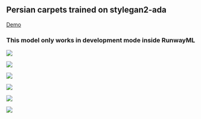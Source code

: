 ## Persian carpets trained on stylegan2-ada

[Demo](https://youtu.be/7Tp8Kn_JHvI)

### This model only works in development mode inside RunwayML

![](https://runway-model-images.s3.amazonaws.com/50b266ae-0b32-423e-b5cd-c28cb226c3c4.jpeg)

![](https://runway-model-images.s3.amazonaws.com/40816818-b246-4df7-82ce-da7932e33cbc.jpeg)

![](https://runway-model-images.s3.amazonaws.com/824b2af4-f99f-4be1-a7ae-ce659a19d643.jpeg)

![](https://runway-model-images.s3.amazonaws.com/6cda4c6e-7f69-4bd8-87e2-08a91ff0e5c5.jpeg)

![](https://runway-model-images.s3.amazonaws.com/eb375af7-cc6d-4baf-9536-dace69d4b9cb.jpeg)

![](https://runway-model-images.s3.amazonaws.com/9e8886e9-0e83-4253-beb4-917db30e71a1.jpeg)


